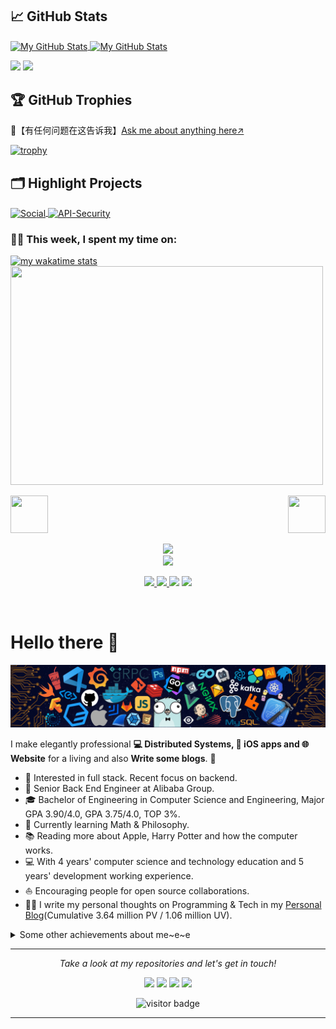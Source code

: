 ## &#x1f4c8; GitHub Stats

<a href="https://github.com/1976222027/1976222027">
  <img align="center" src="https://github-readme-stats.vercel.app/api/top-langs/?username=1976222027&hide=c%2B%2B,c,html&title_color=6aa6f8&text_color=8a919a&icon_color=6aa6f8&bg_color=0e1116" alt="My GitHub Stats" />
</a>

<a href="https://github.com/1976222027/1976222027">
  <img align="center" src="https://github-readme-stats.vercel.app/api?username=1976222027&show_icons=true&line_height=27&count_private=true&title_color=6aa6f8&text_color=8a919a&icon_color=6aa6f8&bg_color=0e1116" alt="My GitHub Stats" />
</a>

![](https://github-readme-stats.vercel.app/api?username=1976222027&show_icons=true&count_private=true&hide_title=true%27&hide=contribs&include_all_commits=true&theme=highcontrast&bg_color=30,e96443,904e95)
![](https://github-readme-stats.vercel.app/api/top-langs/?username=1976222027&hide=html&layout=compact)

## 🏆 GitHub Trophies
💬【有任何问题在这告诉我】[Ask me about anything here↗](https://github.com/1976222027/1976222027/issues)

[![trophy](https://github-profile-trophy.vercel.app/?username=1976222027&theme=nord&column=7)](https://github.com/ryo-ma/github-profile-trophy)

## 🗂️ Highlight Projects

<a href="https://github.com/mahongyin/Social.git">
  <img align="center" src="https://github-readme-stats.vercel.app/api/pin/?username=mahongyin&repo=Social&show_icons=true&line_height=27&title_color=6aa6f8&text_color=8a919a&icon_color=6aa6f8&bg_color=0e1116" alt="Social" />
</a>

<a href="https://github.com/mahongyin/API-Security">
  <img align="center" src="https://github-readme-stats.vercel.app/api/pin/?username=mahongyin&repo=API-Security&show_icons=true&line_height=27&title_color=6aa6f8&text_color=8a919a&icon_color=6aa6f8&bg_color=0e1116" alt="API-Security" />
</a>

### 🧑‍💻  This week, I spent my time on:

[![my wakatime stats](https://github-readme-stats.vercel.app/api/wakatime?username=mahongyin&line_height=27&title_color=6aa6f8&text_color=8a919a&icon_color=6aa6f8&bg_color=0e1116)](https://github.com/anuraghazra/github-readme-stats)
<img width="500" height="350" src="https://wakatime.com/share/@mahongyin/925e65bd-01d5-482d-8322-a984611aa954.png" />
<!--![my wakatime](https://wakatime.com/share/@mahongyin/925e65bd-01d5-482d-8322-a984611aa954.png)-->
<!--![我的 GitHub 数据](https://github-readme-stats.vercel.app/api?username=1976222027&count_private=true&show_icons=true$theme=vue)-->
<div>
    <img src="https://emojis.slackmojis.com/emojis/images/1563480763/5999/meow_party.gif" width="60" height="60"/> 
    <img src="https://emojis.slackmojis.com/emojis/images/1563480763/5999/meow_party.gif" width="60" height="60" align="right"/> 
</div>
<p align="center">
  <a href="https://github.com/1976222027">
    <img src="https://github-readme-stats.wasabeef.vercel.app/api?username=1976222027&show_icons=true&line_height=21&show_icons=true&theme=vue" />
  </a></br>
   <a>
    <img src="https://media.giphy.com/media/WUlplcMpOCEmTGBtBW/giphy.gif" width="200">
  </a>
</p>
<p align="center">
  <a href="https://github.com/mahongyin/API-Security">
    <img src="https://img.shields.io/badge/🔥%20API-Security-brightness.svg" />
  </a>  
  <a href="https://github.com/mahongyin">
    <img src="https://komarev.com/ghpvc/?username=mahongyin&color=brightgreen" />
  </a> 
    <a>
    <img src="https://visitor-badge.laobi.icu/badge?page_id=1976222027.1976222027" />
  </a> 
    <a>
    <img src="https://badges.frapsoft.com/os/v1/open-source.svg?v=102)](https://github.com/ellerbrock/open-source-badge/" />
  </a> 
</p></br>

# Hello there 👋

![](https://github.com/1976222027/1976222027/blob/main/header_.png)

I make elegantly professional **💻 Distributed Systems, 📱 iOS apps and 🌐 Website** for a living and also **Write some blogs**. 🌈    

* 🧐   Interested in full stack. Recent focus on backend.
* 💼   Senior Back End Engineer at Alibaba Group.
* 🎓   Bachelor of Engineering in Computer Science and Engineering, Major GPA 3.90/4.0, GPA 3.75/4.0, TOP 3%.
* 🌱   Currently learning Math & Philosophy.
* 📚   Reading more about Apple, Harry Potter and how the computer works.
* 💻   With 4 years' computer science and technology education and 5 years' development working experience.
* ⛵   Encouraging people for open source collaborations.
* ✍🏻   I write my personal thoughts on Programming & Tech in my [Personal Blog](https://halfrost.com/)(Cumulative 3.64 million PV / 1.06 million UV).

<details>
  <summary>Some other achievements about me~e~e</summary>
  <br>

* 🎉   Professional Membership of ACM / IEEE / IEEE-CS / CCF.
* 🍎   Apple Developer.👨🏻‍💻 & Apple Teacher.🤪

<p align="center">
<a href= "https://img.halfrost.com/certificate/ACM_memcert0104000A02030A_00.pdf"><img src="https://github.com/halfrost/halfrost/blob/master/icons/ACM.png" height="100" width="100"/></a>
<a href= "https://img.halfrost.com/certificate/IEEE_MEMIEEE500_97002879_2021.pdf"><img src="https://github.com/halfrost/halfrost/blob/master/icons/IEEE.png" height="100" width="100"/></a>
<a href= "https://img.halfrost.com/certificate/IEEE_CS_MEMC016_97002879_2021.pdf"><img src="https://github.com/halfrost/halfrost/blob/master/icons/IEEE-CS.png" height="100" width="100"/></a>
<img src="https://github.com/halfrost/halfrost/blob/master/icons/CCF.png" height="100" width="100"/>
<a href= "https://img.halfrost.com/certificate/AppleTeacher.pdf"><img src="https://github.com/halfrost/halfrost/blob/master/icons/APPLE.png" height="100" width="100"/></a>
</p>

* 👑   Some GitHub statistical reports:

<p align="center">
<img align="center" src="https://github-readme-stats.vercel.app/api/top-langs/?username=1976222027&hide_langs_below=1&theme=default&line_height=27&layout=compact" />
<img align="center" src="https://github-readme-stats.vercel.app/api?username=1976222027&show_icons=true&count_private=true&include_all_commits=true&line_height=21" alt="my Github Stats" />
<img align="center" src="https://github-profile-trophy.vercel.app/?username=1976222027&column=7" alt="my Github Trophy" />
<img align="center" src="https://github.com/1976222027/1976222027/raw/main/header_.png" />
</p>

</details>
  
<hr>
<p align="center">
  <i>Take a look at my repositories and let's get in touch!</i>

<p align="center">
<a href= "https://github.com/halfrost/Halfrost-Field/"><img src="https://img.icons8.com/material-outlined/27/000000/ball-point-pen.png"/></a>
<a href= "https://www.linkedin.com/in/halffrost/"><img src="https://img.icons8.com/material-outlined/30/000000/linkedin.png"/></a>
<a href= "https://twitter.com/halffrost"><img src="https://img.icons8.com/material-outlined/30/000000/twitter.png"/></a>
<a href= "https://halfrost.com"><img src="https://img.icons8.com/material-outlined/27/000000/geography.png"/></a>
</p>

<p  align="center">
<!--<img src="https://visitor-badge.glitch.me/badge?page_id=halfrost.halfrost" alt="visitor badge"/>-->
<img src="https://visitor-badge.laobi.icu/badge?page_id=mahongyin.mahongyin" alt="visitor badge"/>       
</p>

</p>

---

<!--
<p align="center">
  <img src="https://raw.githubusercontent.com/coderjojo/coderjojo/master/img/github.gif" width=100>
  <br><br>
  <samp>
  </samp>
</p>

<p float="left">
  <a href="https://golang.org/" target="_blank" >
    <img src="https://raw.githubusercontent.com/itsksaurabh/itsksaurabh/master/assets/golang.gif"  height="90" />
  </a>
  <a href="https://www.docker.com/" target="_blank" >
    <img src="https://raw.githubusercontent.com/itsksaurabh/itsksaurabh/master/assets/docker.gif"  height="80" /> 
  </a>
  <a href="https://kubernetes.io/" target="_blank" >
    <img src="https://raw.githubusercontent.com/itsksaurabh/itsksaurabh/master/assets/k8s.gif"  height="75" />
  </a>
  <a href="https://docs.gitlab.com/ee/ci/" target="_blank" >
    <img src="https://raw.githubusercontent.com/itsksaurabh/itsksaurabh/master/assets/cicd.gif"  height="65" />
  </a>
  <a href="https://www.terraform.io/" target="_blank" >
    <img src="https://raw.githubusercontent.com/itsksaurabh/itsksaurabh/master/assets/terraform.gif" width="120" />
  </a>
  <a href="https://helm.sh/" target="_blank" >
    <img src="https://raw.githubusercontent.com/itsksaurabh/itsksaurabh/master/assets/helm.gif"  height="75" />
  </a>
  <a href="https://grpc.io/" target="_blank" >
    <img src="https://raw.githubusercontent.com/itsksaurabh/itsksaurabh/master/assets/grpc.gif"  height="75" />
  </a>
  <a href="https://www.w3.org/wiki/The_web_standards_model_-_HTML_CSS_and_JavaScript" target="_blank" >
    <img src="https://raw.githubusercontent.com/itsksaurabh/itsksaurabh/master/assets/html-css-js.png" height="70" />
  </a>
 </p>
  
### CSPs
  
 <p float="left">
  <a href="https://bit.ly/2W7a91W" target="_blank" >
    <img src="https://raw.githubusercontent.com/itsksaurabh/itsksaurabh/master/assets/do.gif"  height="75" />
  </a> 
  <a href="https://aws.amazon.com/" target="_blank" >
    <img src="https://raw.githubusercontent.com/itsksaurabh/itsksaurabh/master/assets/aws.gif"  height="75" />
  </a>
 </p>
  
### Monitoring
  
 <p float="left">
  <a href="https://grafana.com/" target="_blank" >
    <img src="https://raw.githubusercontent.com/itsksaurabh/itsksaurabh/master/assets/grafana.gif" height="60" />&nbsp;&nbsp;
  </a>
  <a href="https://prometheus.io/" target="_blank" >
    <img src="https://raw.githubusercontent.com/itsksaurabh/itsksaurabh/master/assets/prometheus.gif" height="65" />
  </a>
  <a href="https://www.influxdata.com/" target="_blank" >
    <img src="https://raw.githubusercontent.com/itsksaurabh/itsksaurabh/master/assets/influxdata.gif" height="60" />
  </a>
</p>

### Databases
  
 <p float="left">
  <a href="https://www.postgresql.org/" target="_blank" >
    <img src="https://raw.githubusercontent.com/itsksaurabh/itsksaurabh/master/assets/postgresql.gif" height="90" />&nbsp;&nbsp;
  </a>
  <a href="https://www.timescale.com/" target="_blank" >
    <img src="https://raw.githubusercontent.com/itsksaurabh/itsksaurabh/master/assets/tsdb.gif" width="120" />
  </a>&nbsp;&nbsp;
  <a href="https://www.mongodb.com/" target="_blank" >
    <img src="https://raw.githubusercontent.com/itsksaurabh/itsksaurabh/master/assets/mongo.gif" height="80" />
  </a>
</p>

-->

<!--
**halfrost/halfrost** is a ✨ _special_ ✨ repository because its `README.md` (this file) appears on your GitHub profile.

Here are some ideas to get you started:

- 🔭 I’m currently working on ...
- 🌱 I’m currently learning ...
- 👯 I’m looking to collaborate on ...
- 🤔 I’m looking for help with ...
- 💬 Ask me about ...
- 📫 How to reach me: ...
- 😄 Pronouns: ...
- ⚡ Fun fact: ...
-->
